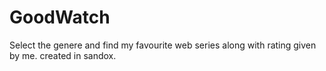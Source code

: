 # GoodWatch
Select the genere and find my favourite web series along with rating given by me.
created in sandox.
